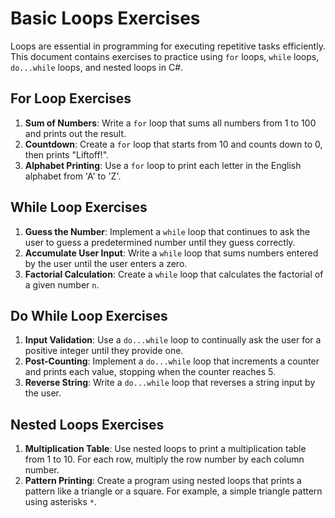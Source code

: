 # Basic Loops Exercises

Loops are essential in programming for executing repetitive tasks efficiently. This document contains exercises to practice using `for` loops, `while` loops, `do...while` loops, and nested loops in C#.

## For Loop Exercises

1. **Sum of Numbers**: Write a `for` loop that sums all numbers from 1 to 100 and prints out the result.
2. **Countdown**: Create a `for` loop that starts from 10 and counts down to 0, then prints "Liftoff!".
3. **Alphabet Printing**: Use a `for` loop to print each letter in the English alphabet from 'A' to 'Z'.

## While Loop Exercises

1. **Guess the Number**: Implement a `while` loop that continues to ask the user to guess a predetermined number until they guess correctly.
2. **Accumulate User Input**: Write a `while` loop that sums numbers entered by the user until the user enters a zero.
3. **Factorial Calculation**: Create a `while` loop that calculates the factorial of a given number `n`.

## Do While Loop Exercises

1. **Input Validation**: Use a `do...while` loop to continually ask the user for a positive integer until they provide one.
2. **Post-Counting**: Implement a `do...while` loop that increments a counter and prints each value, stopping when the counter reaches 5.
3. **Reverse String**: Write a `do...while` loop that reverses a string input by the user.

## Nested Loops Exercises

1. **Multiplication Table**: Use nested loops to print a multiplication table from 1 to 10. For each row, multiply the row number by each column number.
2. **Pattern Printing**: Create a program using nested loops that prints a pattern like a triangle or a square. For example, a simple triangle pattern using asterisks `*`.

